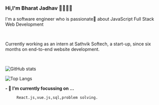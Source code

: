 ### Hi,I'm Bharat Jadhav 👋👨‍🎓‍💻

<p>I'm a software engineer who is passionate💖 about JavaScript Full Stack Web Development</p>
<br />

<p>Currently working as an intern at Sathvik Softech, a start-up,
since six months on end-to-end website development.<p>
<br />

![GitHub stats](https://github-readme-stats.vercel.app/api?username=Bharatgjadhav&show_icons=true&theme=tokyonight)

![Top Langs](https://github-readme-stats.vercel.app/api/top-langs/?username=Bharatgjadhav&theme=tokyonight)


**- 🔭 I’m currently focussing on ...**


         React.js,vue.js,sql,problem solving.
<br />

<!--
**Bharatgjadhav/Bharatgjadhav** is a ✨ _special_ ✨ repository because its `README.md` (this file) appears on your GitHub profile.

Here are some ideas to get you started:

- 🔭 I’m currently working on ...
- 🌱 I’m currently learning ...
- 👯 I’m looking to collaborate on ...
- 🤔 I’m looking for help with ...
- 💬 Ask me about ...
- 📫 How to reach me: ...
- 😄 Pronouns: ...
- ⚡ Fun fact: ...
-->
